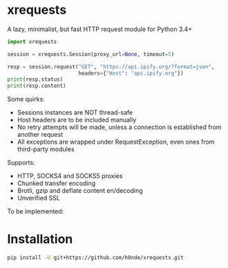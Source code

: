 # xrequests
A lazy, minimalist, but fast HTTP request module for Python 3.4+

```python
import xrequests

session = xrequests.Session(proxy_url=None, timeout=5)

resp = session.request("GET", "https://api.ipify.org/?format=json",
                       headers={"Host": "api.ipify.org"})
print(resp.status)
print(resp.content)
```

Some quirks:
- Sessions instances are NOT thread-safe
- Host headers are to be included manually
- No retry attempts will be made, unless a connection is established from another request
- All exceptions are wrapped under RequestException, even ones from third-party modules

Supports:
- HTTP, SOCKS4 and SOCKS5 proxies
- Chunked transfer encoding
- Brotli, gzip and deflate content en/decoding
- Unverified SSL

To be implemented:


# Installation
```bash
pip install -U git+https://github.com/h0nde/xrequests.git
```
